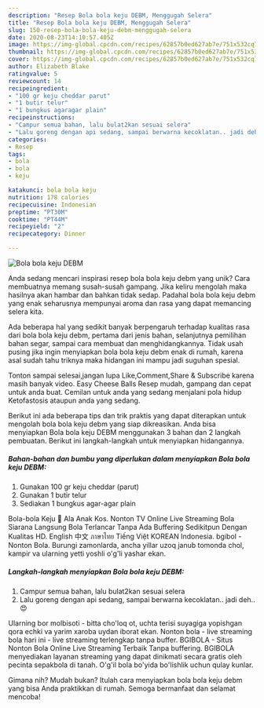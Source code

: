 ```yaml
---
description: "Resep Bola bola keju DEBM, Menggugah Selera"
title: "Resep Bola bola keju DEBM, Menggugah Selera"
slug: 150-resep-bola-bola-keju-debm-menggugah-selera
date: 2020-08-23T14:10:57.405Z
image: https://img-global.cpcdn.com/recipes/62857b0ed627ab7e/751x532cq70/bola-bola-keju-debm-foto-resep-utama.jpg
thumbnail: https://img-global.cpcdn.com/recipes/62857b0ed627ab7e/751x532cq70/bola-bola-keju-debm-foto-resep-utama.jpg
cover: https://img-global.cpcdn.com/recipes/62857b0ed627ab7e/751x532cq70/bola-bola-keju-debm-foto-resep-utama.jpg
author: Elizabeth Blake
ratingvalue: 5
reviewcount: 14
recipeingredient:
- "100 gr keju cheddar parut"
- "1 butir telur"
- "1 bungkus agaragar plain"
recipeinstructions:
- "Campur semua bahan, lalu bulat2kan sesuai selera"
- "Lalu goreng dengan api sedang, sampai berwarna kecoklatan.. jadi deh.. 😍"
categories:
- Resep
tags:
- bola
- bola
- keju

katakunci: bola bola keju 
nutrition: 178 calories
recipecuisine: Indonesian
preptime: "PT30M"
cooktime: "PT44M"
recipeyield: "2"
recipecategory: Dinner

---
```



![Bola bola keju DEBM](https://img-global.cpcdn.com/recipes/62857b0ed627ab7e/751x532cq70/bola-bola-keju-debm-foto-resep-utama.jpg)

Anda sedang mencari inspirasi resep bola bola keju debm yang unik? Cara membuatnya memang susah-susah gampang. Jika keliru mengolah maka hasilnya akan hambar dan bahkan tidak sedap. Padahal bola bola keju debm yang enak seharusnya mempunyai aroma dan rasa yang dapat memancing selera kita.

Ada beberapa hal yang sedikit banyak berpengaruh terhadap kualitas rasa dari bola bola keju debm, pertama dari jenis bahan, selanjutnya pemilihan bahan segar, sampai cara membuat dan menghidangkannya. Tidak usah pusing jika ingin menyiapkan bola bola keju debm enak di rumah, karena asal sudah tahu triknya maka hidangan ini mampu jadi suguhan spesial.

Tonton sampai selesai,jangan lupa Like,Comment,Share &amp; Subscribe karena masih banyak video. Easy Cheese Balls Resep mudah, gampang dan cepat untuk anda buat. Cemilan untuk anda yang sedang menjalani pola hidup Ketofastosis ataupun anda yang sedang.


Berikut ini ada beberapa tips dan trik praktis yang dapat diterapkan untuk mengolah bola bola keju debm yang siap dikreasikan. Anda bisa menyiapkan Bola bola keju DEBM menggunakan 3 bahan dan 2 langkah pembuatan. Berikut ini langkah-langkah untuk menyiapkan hidangannya.

<!--inarticleads1-->

##### Bahan-bahan dan bumbu yang diperlukan dalam menyiapkan Bola bola keju DEBM:

1. Gunakan 100 gr keju cheddar (parut)
1. Gunakan 1 butir telur
1. Sediakan 1 bungkus agar-agar plain


Bola-bola Keju 🧀 Ala Anak Kos. Nonton TV Online Live Streaming Bola Siarana Langsung Bola Terlancar Tanpa Ada Buffering Sedikitpun Dengan Kualitas HD. English 中文 ภาษาไทย Tiếng Việt KOREAN Indonesia. bgibol - Nonton Bola. Burungi zamonlarda, ancha yillar uzoq janub tomonda chol, kampir va ularning yetti yoshli o&#39;g&#39;li yashar ekan. 

<!--inarticleads2-->

##### Langkah-langkah menyiapkan Bola bola keju DEBM:

1. Campur semua bahan, lalu bulat2kan sesuai selera
1. Lalu goreng dengan api sedang, sampai berwarna kecoklatan.. jadi deh.. 😍


Ularning bor molbisoti - bitta cho&#39;loq ot, uchta terisi suyagiga yopishgan qora echki va yarim xaroba uydan iborat ekan. Nonton bola - live streaming bola hari ini - live streaming terlengkap tanpa buffer. BGIBOLA - Situs Nonton Bola Online Live Streaming Terbaik Tanpa buffering. BGIBOLA menyediakan layanan streaming yang dapat dinikmati secara gratis oleh pecinta sepakbola di tanah. O&#39;g&#39;il bola bo&#39;yida bo&#39;lishlik uchun qulay kunlar. 

Gimana nih? Mudah bukan? Itulah cara menyiapkan bola bola keju debm yang bisa Anda praktikkan di rumah. Semoga bermanfaat dan selamat mencoba!
